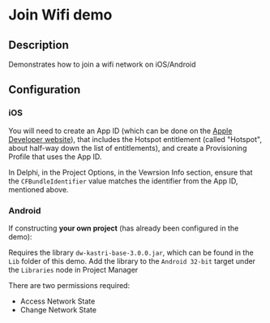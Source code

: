# Join Wifi demo

## Description

Demonstrates how to join a wifi network on iOS/Android

## Configuration

### iOS

You will need to create an App ID (which can be done on the [Apple Developer website](https://developer.apple.com/account)), that includes the Hotspot entitlement (called "Hotspot", about half-way down the list of entitlements), and create a Provisioning Profile that uses the App ID.

In Delphi, in the Project Options, in the Vewrsion Info section, ensure that the `CFBundleIdentifier` value matches the identifier from the App ID, mentioned above.

### Android

If constructing **your own project** (has already been configured in the demo):

Requires the library `dw-kastri-base-3.0.0.jar`, which can be found in the `Lib` folder of this demo. Add the library to the `Android 32-bit` target under the `Libraries` node in Project Manager

There are two permissions required:

* Access Network State
* Change Network State

